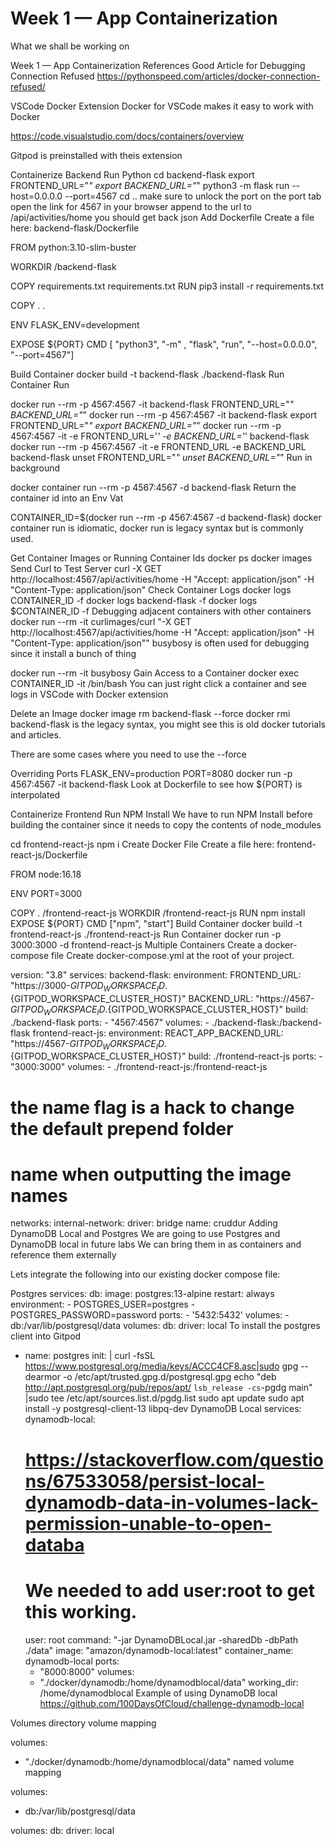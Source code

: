 # Week 1 — App Containerization

What we shall be working on

Week 1 — App Containerization
References
Good Article for Debugging Connection Refused https://pythonspeed.com/articles/docker-connection-refused/

VSCode Docker Extension
Docker for VSCode makes it easy to work with Docker

https://code.visualstudio.com/docs/containers/overview

Gitpod is preinstalled with theis extension

Containerize Backend
Run Python
cd backend-flask
export FRONTEND_URL="*"
export BACKEND_URL="*"
python3 -m flask run --host=0.0.0.0 --port=4567
cd ..
make sure to unlock the port on the port tab
open the link for 4567 in your browser
append to the url to /api/activities/home
you should get back json
Add Dockerfile
Create a file here: backend-flask/Dockerfile

FROM python:3.10-slim-buster

WORKDIR /backend-flask

COPY requirements.txt requirements.txt
RUN pip3 install -r requirements.txt

COPY . .

ENV FLASK_ENV=development

EXPOSE ${PORT}
CMD [ "python3", "-m" , "flask", "run", "--host=0.0.0.0", "--port=4567"]

Build Container
docker build -t  backend-flask ./backend-flask
Run Container
Run

docker run --rm -p 4567:4567 -it backend-flask
FRONTEND_URL="*" BACKEND_URL="*" docker run --rm -p 4567:4567 -it backend-flask
export FRONTEND_URL="*"
export BACKEND_URL="*"
docker run --rm -p 4567:4567 -it -e FRONTEND_URL='*' -e BACKEND_URL='*' backend-flask
docker run --rm -p 4567:4567 -it  -e FRONTEND_URL -e BACKEND_URL backend-flask
unset FRONTEND_URL="*"
unset BACKEND_URL="*"
Run in background

docker container run --rm -p 4567:4567 -d backend-flask
Return the container id into an Env Vat

CONTAINER_ID=$(docker run --rm -p 4567:4567 -d backend-flask)
docker container run is idiomatic, docker run is legacy syntax but is commonly used.

Get Container Images or Running Container Ids
docker ps
docker images
Send Curl to Test Server
curl -X GET http://localhost:4567/api/activities/home -H "Accept: application/json" -H "Content-Type: application/json"
Check Container Logs
docker logs CONTAINER_ID -f
docker logs backend-flask -f
docker logs $CONTAINER_ID -f
Debugging adjacent containers with other containers
docker run --rm -it curlimages/curl "-X GET http://localhost:4567/api/activities/home -H \"Accept: application/json\" -H \"Content-Type: application/json\""
busybosy is often used for debugging since it install a bunch of thing

docker run --rm -it busybosy
Gain Access to a Container
docker exec CONTAINER_ID -it /bin/bash
You can just right click a container and see logs in VSCode with Docker extension

Delete an Image
docker image rm backend-flask --force
docker rmi backend-flask is the legacy syntax, you might see this is old docker tutorials and articles.

There are some cases where you need to use the --force

Overriding Ports
FLASK_ENV=production PORT=8080 docker run -p 4567:4567 -it backend-flask
Look at Dockerfile to see how ${PORT} is interpolated

Containerize Frontend
Run NPM Install
We have to run NPM Install before building the container since it needs to copy the contents of node_modules

cd frontend-react-js
npm i
Create Docker File
Create a file here: frontend-react-js/Dockerfile

FROM node:16.18

ENV PORT=3000

COPY . /frontend-react-js
WORKDIR /frontend-react-js
RUN npm install
EXPOSE ${PORT}
CMD ["npm", "start"]
Build Container
docker build -t frontend-react-js ./frontend-react-js
Run Container
docker run -p 3000:3000 -d frontend-react-js
Multiple Containers
Create a docker-compose file
Create docker-compose.yml at the root of your project.

version: "3.8"
services:
  backend-flask:
    environment:
      FRONTEND_URL: "https://3000-${GITPOD_WORKSPACE_ID}.${GITPOD_WORKSPACE_CLUSTER_HOST}"
      BACKEND_URL: "https://4567-${GITPOD_WORKSPACE_ID}.${GITPOD_WORKSPACE_CLUSTER_HOST}"
    build: ./backend-flask
    ports:
      - "4567:4567"
    volumes:
      - ./backend-flask:/backend-flask
  frontend-react-js:
    environment:
      REACT_APP_BACKEND_URL: "https://4567-${GITPOD_WORKSPACE_ID}.${GITPOD_WORKSPACE_CLUSTER_HOST}"
    build: ./frontend-react-js
    ports:
      - "3000:3000"
    volumes:
      - ./frontend-react-js:/frontend-react-js

# the name flag is a hack to change the default prepend folder
# name when outputting the image names
networks: 
  internal-network:
    driver: bridge
    name: cruddur
Adding DynamoDB Local and Postgres
We are going to use Postgres and DynamoDB local in future labs We can bring them in as containers and reference them externally

Lets integrate the following into our existing docker compose file:

Postgres
services:
  db:
    image: postgres:13-alpine
    restart: always
    environment:
      - POSTGRES_USER=postgres
      - POSTGRES_PASSWORD=password
    ports:
      - '5432:5432'
    volumes: 
      - db:/var/lib/postgresql/data
volumes:
  db:
    driver: local
To install the postgres client into Gitpod

  - name: postgres
    init: |
      curl -fsSL https://www.postgresql.org/media/keys/ACCC4CF8.asc|sudo gpg --dearmor -o /etc/apt/trusted.gpg.d/postgresql.gpg
      echo "deb http://apt.postgresql.org/pub/repos/apt/ `lsb_release -cs`-pgdg main" |sudo tee  /etc/apt/sources.list.d/pgdg.list
      sudo apt update
      sudo apt install -y postgresql-client-13 libpq-dev
DynamoDB Local
services:
  dynamodb-local:
    # https://stackoverflow.com/questions/67533058/persist-local-dynamodb-data-in-volumes-lack-permission-unable-to-open-databa
    # We needed to add user:root to get this working.
    user: root
    command: "-jar DynamoDBLocal.jar -sharedDb -dbPath ./data"
    image: "amazon/dynamodb-local:latest"
    container_name: dynamodb-local
    ports:
      - "8000:8000"
    volumes:
      - "./docker/dynamodb:/home/dynamodblocal/data"
    working_dir: /home/dynamodblocal
Example of using DynamoDB local https://github.com/100DaysOfCloud/challenge-dynamodb-local

Volumes
directory volume mapping

volumes: 
- "./docker/dynamodb:/home/dynamodblocal/data"
named volume mapping

volumes: 
  - db:/var/lib/postgresql/data

volumes:
  db:
    driver: local
